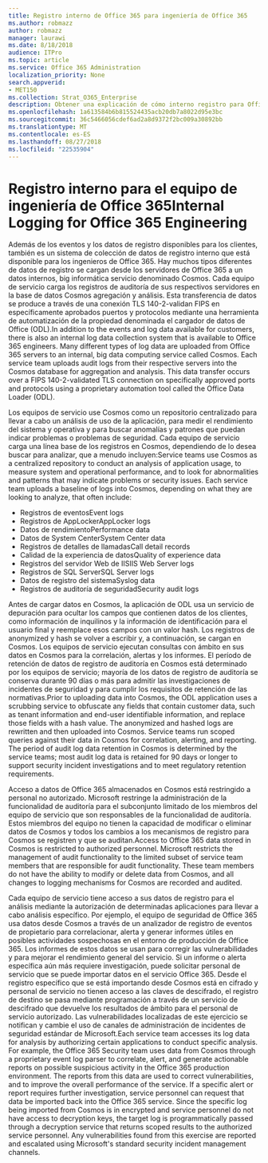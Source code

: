 ```yaml
---
title: Registro interno de Office 365 para ingeniería de Office 365
ms.author: robmazz
author: robmazz
manager: laurawi
ms.date: 8/18/2018
audience: ITPro
ms.topic: article
ms.service: Office 365 Administration
localization_priority: None
search.appverid:
- MET150
ms.collection: Strat_O365_Enterprise
description: Obtener una explicación de cómo interno registro para Office 365 ingeniería de equipos de works.
ms.openlocfilehash: 1a613584b6b815524435acb20db7a8022d95e3bc
ms.sourcegitcommit: 36c5466056cdef6ad2a8d9372f2bc009a30892bb
ms.translationtype: MT
ms.contentlocale: es-ES
ms.lasthandoff: 08/27/2018
ms.locfileid: "22535904"
---
```

# <a name="internal-logging-for-office-365-engineering"></a><span data-ttu-id="6d964-103">Registro interno para el equipo de ingeniería de Office 365</span><span class="sxs-lookup"><span data-stu-id="6d964-103">Internal Logging for Office 365 Engineering</span></span>
<span data-ttu-id="6d964-p101">Además de los eventos y los datos de registro disponibles para los clientes, también es un sistema de colección de datos de registro interno que está disponible para los ingenieros de Office 365. Hay muchos tipos diferentes de datos de registro se cargan desde los servidores de Office 365 a un datos internos, big informática servicio denominado Cosmos. Cada equipo de servicio carga los registros de auditoría de sus respectivos servidores en la base de datos Cosmos agregación y análisis. Esta transferencia de datos se produce a través de una conexión TLS 140-2-validan FIPS en específicamente aprobados puertos y protocolos mediante una herramienta de automatización de la propiedad denominada el cargador de datos de Office (ODL).</span><span class="sxs-lookup"><span data-stu-id="6d964-p101">In addition to the events and log data available for customers, there is also an internal log data collection system that is available to Office 365 engineers. Many different types of log data are uploaded from Office 365 servers to an internal, big data computing service called Cosmos. Each service team uploads audit logs from their respective servers into the Cosmos database for aggregation and analysis. This data transfer occurs over a FIPS 140-2-validated TLS connection on specifically approved ports and protocols using a proprietary automation tool called the Office Data Loader (ODL).</span></span>

<span data-ttu-id="6d964-p102">Los equipos de servicio use Cosmos como un repositorio centralizado para llevar a cabo un análisis de uso de la aplicación, para medir el rendimiento del sistema y operativa y para buscar anomalías y patrones que puedan indicar problemas o problemas de seguridad. Cada equipo de servicio carga una línea base de los registros en Cosmos, dependiendo de lo desea buscar para analizar, que a menudo incluyen:</span><span class="sxs-lookup"><span data-stu-id="6d964-p102">Service teams use Cosmos as a centralized repository to conduct an analysis of application usage, to measure system and operational performance, and to look for abnormalities and patterns that may indicate problems or security issues. Each service team uploads a baseline of logs into Cosmos, depending on what they are looking to analyze, that often include:</span></span>
- <span data-ttu-id="6d964-110">Registros de eventos</span><span class="sxs-lookup"><span data-stu-id="6d964-110">Event logs</span></span>
- <span data-ttu-id="6d964-111">Registros de AppLocker</span><span class="sxs-lookup"><span data-stu-id="6d964-111">AppLocker logs</span></span>
- <span data-ttu-id="6d964-112">Datos de rendimiento</span><span class="sxs-lookup"><span data-stu-id="6d964-112">Performance data</span></span>
- <span data-ttu-id="6d964-113">Datos de System Center</span><span class="sxs-lookup"><span data-stu-id="6d964-113">System Center data</span></span>
- <span data-ttu-id="6d964-114">Registros de detalles de llamadas</span><span class="sxs-lookup"><span data-stu-id="6d964-114">Call detail records</span></span>
- <span data-ttu-id="6d964-115">Calidad de la experiencia de datos</span><span class="sxs-lookup"><span data-stu-id="6d964-115">Quality of experience data</span></span>
- <span data-ttu-id="6d964-116">Registros del servidor Web de IIS</span><span class="sxs-lookup"><span data-stu-id="6d964-116">IIS Web Server logs</span></span>
- <span data-ttu-id="6d964-117">Registros de SQL Server</span><span class="sxs-lookup"><span data-stu-id="6d964-117">SQL Server logs</span></span>
- <span data-ttu-id="6d964-118">Datos de registro del sistema</span><span class="sxs-lookup"><span data-stu-id="6d964-118">Syslog data</span></span>
- <span data-ttu-id="6d964-119">Registros de auditoría de seguridad</span><span class="sxs-lookup"><span data-stu-id="6d964-119">Security audit logs</span></span>

<span data-ttu-id="6d964-p103">Antes de cargar datos en Cosmos, la aplicación de ODL usa un servicio de depuración para ocultar los campos que contienen datos de los clientes, como información de inquilinos y la información de identificación para el usuario final y reemplace esos campos con un valor hash. Los registros de anonymized y hash se volver a escribir y, a continuación, se cargan en Cosmos. Los equipos de servicio ejecutan consultas con ámbito en sus datos en Cosmos para la correlación, alertas y los informes. El período de retención de datos de registro de auditoría en Cosmos está determinado por los equipos de servicio; mayoría de los datos de registro de auditoría se conserva durante 90 días o más para admitir las investigaciones de incidentes de seguridad y para cumplir los requisitos de retención de las normativas.</span><span class="sxs-lookup"><span data-stu-id="6d964-p103">Prior to uploading data into Cosmos, the ODL application uses a scrubbing service to obfuscate any fields that contain customer data, such as tenant information and end-user identifiable information, and replace those fields with a hash value. The anonymized and hashed logs are rewritten and then uploaded into Cosmos. Service teams run scoped queries against their data in Cosmos for correlation, alerting, and reporting. The period of audit log data retention in Cosmos is determined by the service teams; most audit log data is retained for 90 days or longer to support security incident investigations and to meet regulatory retention requirements.</span></span>

<span data-ttu-id="6d964-p104">Acceso a datos de Office 365 almacenados en Cosmos está restringido a personal no autorizado. Microsoft restringe la administración de la funcionalidad de auditoría para el subconjunto limitado de los miembros del equipo de servicio que son responsables de la funcionalidad de auditoría. Estos miembros del equipo no tienen la capacidad de modificar o eliminar datos de Cosmos y todos los cambios a los mecanismos de registro para Cosmos se registren y que se auditan.</span><span class="sxs-lookup"><span data-stu-id="6d964-p104">Access to Office 365 data stored in Cosmos is restricted to authorized personnel. Microsoft restricts the management of audit functionality to the limited subset of service team members that are responsible for audit functionality. These team members do not have the ability to modify or delete data from Cosmos, and all changes to logging mechanisms for Cosmos are recorded and audited.</span></span>

<span data-ttu-id="6d964-p105">Cada equipo de servicio tiene acceso a sus datos de registro para el análisis mediante la autorización de determinadas aplicaciones para llevar a cabo análisis específico. Por ejemplo, el equipo de seguridad de Office 365 usa datos desde Cosmos a través de un analizador de registro de eventos de propietario para correlacionar, alerta y generar informes útiles en posibles actividades sospechosas en el entorno de producción de Office 365. Los informes de estos datos se usan para corregir las vulnerabilidades y para mejorar el rendimiento general del servicio. Si un informe o alerta específica aún más requiere investigación, puede solicitar personal de servicio que se puede importar datos en el servicio Office 365. Desde el registro específico que se está importando desde Cosmos está en cifrado y personal de servicio no tienen acceso a las claves de descifrado, el registro de destino se pasa mediante programación a través de un servicio de descifrado que devuelve los resultados de ámbito para el personal de servicio autorizado. Las vulnerabilidades localizadas de este ejercicio se notifican y cambie el uso de canales de administración de incidentes de seguridad estándar de Microsoft.</span><span class="sxs-lookup"><span data-stu-id="6d964-p105">Each service team accesses its log data for analysis by authorizing certain applications to conduct specific analysis. For example, the Office 365 Security team uses data from Cosmos through a proprietary event log parser to correlate, alert, and generate actionable reports on possible suspicious activity in the Office 365 production environment. The reports from this data are used to correct vulnerabilities, and to improve the overall performance of the service. If a specific alert or report requires further investigation, service personnel can request that data be imported back into the Office 365 service. Since the specific log being imported from Cosmos is in encrypted and service personnel do not have access to decryption keys, the target log is programmatically passed through a decryption service that returns scoped results to the authorized service personnel. Any vulnerabilities found from this exercise are reported and escalated using Microsoft's standard security incident management channels.</span></span>
